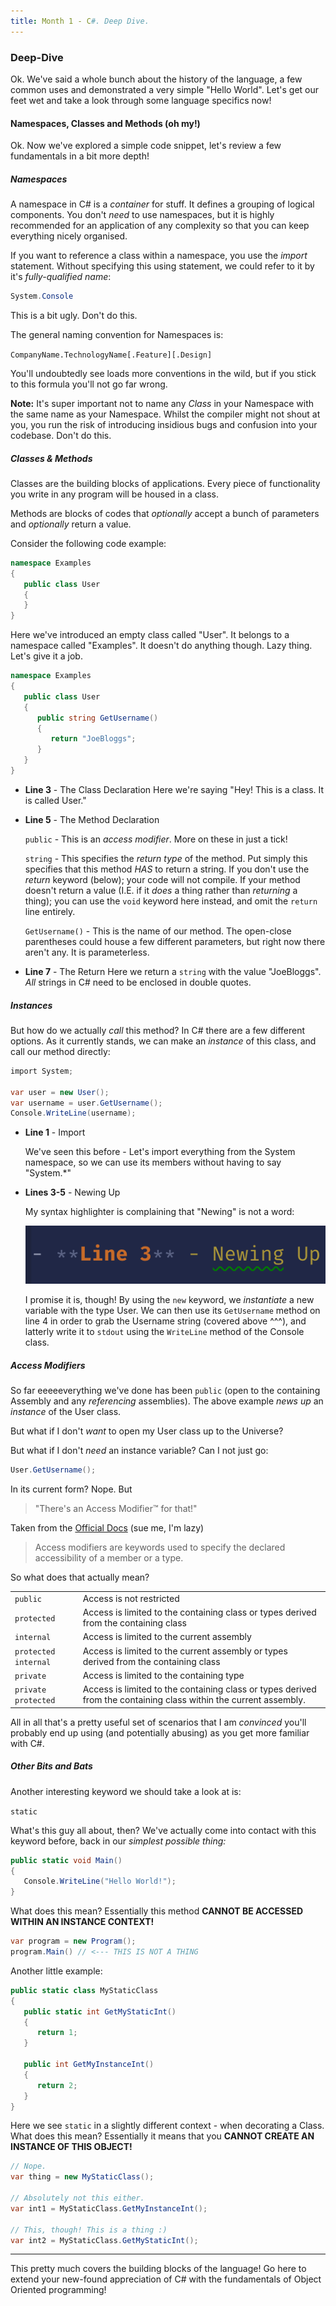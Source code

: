 ```yaml
---
title: Month 1 - C#. Deep Dive.
---
```


### Deep-Dive

Ok. We've said a whole bunch about the history of the language, a few common uses and demonstrated a very simple "Hello World". Let's get our feet wet and take a look through some language specifics now!

#### Namespaces, Classes and Methods (oh my!)

Ok. Now we've explored a simple code snippet, let's review a few fundamentals in a bit more depth!

##### Namespaces

A namespace in C# is a _container_ for stuff. It defines a grouping of logical components. You don't _need_ to use namespaces, but it is highly recommended for an application of any complexity so that you can keep everything nicely organised.

If you want to reference a class within a namespace, you use the _import_ statement. Without specifying this using statement, we could refer to it by it's _fully-qualified name_:

```csharp
System.Console
```

This is a bit ugly. Don't do this.

The general naming convention for Namespaces is:

`CompanyName.TechnologyName[.Feature][.Design]`

You'll undoubtedly see loads more conventions in the wild, but if you stick to this formula you'll not go far wrong.

**Note:** It's super important not to name any _Class_ in your Namespace with the same name as your Namespace. Whilst the compiler might not shout at you, you run the risk of introducing insidious bugs and confusion into your codebase. Don't do this.

##### Classes & Methods

Classes are the building blocks of applications. Every piece of functionality you write in any program will be housed in a class.

Methods are blocks of codes that _optionally_ accept a bunch of parameters and _optionally_ return a value.

Consider the following code example:

```csharp
namespace Examples
{
   public class User
   {
   }
}
```

Here we've introduced an empty class called "User". It belongs to a namespace called "Examples". It doesn't do anything though. Lazy thing. Let's give it a job.

```csharp
namespace Examples
{
   public class User
   {
      public string GetUsername()
      {
         return "JoeBloggs";
      }
   }
}
```

- **Line 3** - The Class Declaration
  Here we're saying "Hey! This is a class. It is called User."

- **Line 5** - The Method Declaration

  `public` - This is an _access modifier_. More on these in just a tick!

  `string` - This specifies the _return type_ of the method. Put simply this specifies that this method _HAS_ to return a string. If you don't use the _return_ keyword (below); your code will not compile. If your method doesn't return a value (I.E. if it _does_ a thing rather than _returning_ a thing); you can use the `void` keyword here instead, and omit the `return` line entirely.

  `GetUsername()` - This is the name of our method. The open-close parentheses could house a few different parameters, but right now there aren't any. It is parameterless.

- **Line 7** - The Return
  Here we return a `string` with the value "JoeBloggs". _All_ strings in C# need to be enclosed in double quotes.

##### Instances

But how do we actually _call_ this method? In C# there are a few different options. As it currently stands, we can make an _instance_ of this class, and call our method directly:

```csharp
import System;

var user = new User();
var username = user.GetUsername();
Console.WriteLine(username);
```

- **Line 1** - Import

  We've seen this before - Let's import everything from the System namespace, so we can use its members without having to say "System.\*"

- **Lines 3-5** - Newing Up

  My syntax highlighter is complaining that "Newing" is not a word:

   <p align="center">
      <img src="./img/newing.png" title="I think you'll find it is.">
   </p>
   
   I promise it is, though! By using the ```new``` keyword, we _instantiate_ a new variable with the type User. We can then use its ```GetUsername``` method on line 4 in order to grab the Username string (covered above ^^^), and latterly write it to ```stdout``` using the ```WriteLine``` method of the Console class.

##### Access Modifiers

So far eeeeeverything we've done has been `public` (open to the containing Assembly and any _referencing_ assemblies). The above example _news up_ an _instance_ of the User class.

But what if I don't _want_ to open my User class up to the Universe?

But what if I don't _need_ an instance variable? Can I not just go:

```csharp
User.GetUsername();
```

In its current form? Nope. But

> "There's an Access Modifier™ for that!"

Taken from the [Official Docs](https://docs.microsoft.com/en-us/dotnet/csharp/language-reference/keywords/access-modifiers) (sue me, I'm lazy)

> Access modifiers are keywords used to specify the declared accessibility of a member or a type.

So what does that actually mean?

|||
| ----- | ----- |
| `public` | Access is not restricted |
| `protected` | Access is limited to the containing class or types derived from the containing class |
| `internal` | Access is limited to the current assembly |
| `protected internal` | Access is limited to the current assembly or types derived from the containing class |
| `private` | Access is limited to the containing type |
| `private protected` | Access is limited to the containing class or types derived from the containing class within the current assembly. |

All in all that's a pretty useful set of scenarios that I am _convinced_ you'll probably end up using (and potentially abusing) as you get more familiar with C#.


##### Other Bits and Bats #####
Another interesting keyword we should take a look at is:

`static`

What's this guy all about, then? We've actually come into contact with this keyword before, back in our _simplest possible thing:_

```csharp
public static void Main()
{
   Console.WriteLine("Hello World!");
}
```
What does this mean? Essentially this method **CANNOT BE ACCESSED WITHIN AN INSTANCE CONTEXT!**

```csharp
var program = new Program();
program.Main() // <--- THIS IS NOT A THING
```

Another little example:
```csharp
public static class MyStaticClass
{
   public static int GetMyStaticInt()
   {
      return 1;
   }

   public int GetMyInstanceInt()
   {
      return 2;
   }
}
```

Here we see `static` in a slightly different context - when decorating a Class. What does this mean? Essentially it means that you **CANNOT CREATE AN INSTANCE OF THIS OBJECT!**

```csharp
// Nope.
var thing = new MyStaticClass();

// Absolutely not this either.
var int1 = MyStaticClass.GetMyInstanceInt(); 

// This, though! This is a thing :)
var int2 = MyStaticClass.GetMyStaticInt();
```

---

This pretty much covers the building blocks of the language! Go here to extend your new-found appreciation of C# with the fundamentals of Object Oriented programming!